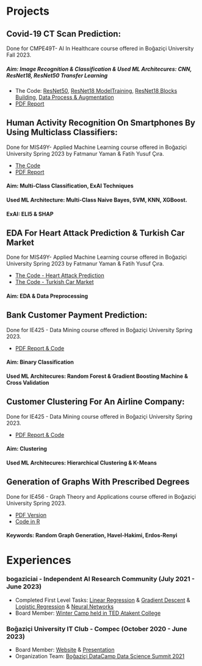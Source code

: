# Projects

## Covid-19 CT Scan Prediction:
Done for CMPE49T- AI In Healthcare course offered in Boğaziçi University Fall 2023.
##### Aim: Image Recognition & Classification & Used ML Architecures: CNN, ResNet18, ResNet50 Transfer Learning
- The Code: [ResNet50](AI%20In%20Healthcare/Fatmanur_Yaman_CMPE_49T_Assignment4_ResNet50.html), [ResNet18 ModelTraining](AI%20In%20Healthcare/ResNet18%20Model%20Training.ipynb), [ResNet18 Blocks Building](AI%20In%20Healthcare/ResNet18%20Blocks.html), [Data Process & Augmentation](AI%20In%20Healthcare/Data%20Preprocessing%20%26%20Augmentation.html)
- [PDF Report](AI%20In%20Healthcare/Improvement%20Ideas%20ResNet18.pdf)



## Human Activity Recognition On Smartphones By Using Multiclass Classifiers:
Done for MIS49Y- Applied Machine Learning course offered in Boğaziçi University Spring 2023 by Fatmanur Yaman & Fatih Yusuf Çıra.
- [The Code](Human%20Activity%20Recognition%20On%20Smartphones%20By%20Using%20Multiclass%20Classifiers/Human%20Activity%20Recognition.html)
- [PDF Report](Human%20Activity%20Recognition%20On%20Smartphones%20By%20Using%20Multiclass%20Classifiers/Human%20Activity%20Recognition%20On%20Smartphones%20Using%20Multi-Class%20Classifiers.pdf)
#### Aim: Multi-Class Classification, ExAI Techniques
#### Used ML Architecture: Multi-Class Naive Bayes, SVM, KNN, XGBoost.
#### ExAI: ELI5 & SHAP

## EDA For Heart Attack Prediction & Turkish Car Market
Done for MIS49Y- Applied Machine Learning course offered in Boğaziçi University Spring 2023 by Fatmanur Yaman & Fatih Yusuf Çıra.
- [The Code - Heart Attack Prediction](EDA/heart-attack-analysis.html)
- [The Code - Turkish Car Market](EDA/car.html)
#### Aim: EDA & Data Preprocessing

## Bank Customer Payment Prediction:
Done for IE425 - Data Mining course offered in Boğaziçi University Spring 2023.
- [PDF Report & Code](Bank%20Customer%20Payment%20Prediction/IE425_HW2_FatmanurYaman_MuratTutar.pdf)
#### Aim: Binary Classification
#### Used ML Architecures: Random Forest & Gradient Boosting Machine & Cross Validation

## Customer Clustering For An Airline Company:
Done for IE425 - Data Mining course offered in Boğaziçi University Spring 2023.
- [PDF Report & Code](Customer%20Clustering%20for%20an%20Airline%20Company/IE425_HW3_Yaman_Tutar.pdf)
#### Aim: Clustering
#### Used ML Architecures: Hierarchical Clustering & K-Means

## Generation of Graphs With Prescribed Degrees
Done for IE456 - Graph Theory and Applications course offered in Boğaziçi University Spring 2023.
- [PDF Version](THE%20COMPARISON%20OF%20ALGORITHMS%20FOR%20GENERATING%20RANDOM%20GRAPHS%20WITH%20PRESCRIBED%20DEGREES%20.docx.pdf)
- [Code in R](ie_456_group7_project/ie_456_group7_project_code.txt.txt)
#### Keywords: Random Graph Generation, Havel-Hakimi, Erdos-Renyi

# Experiences

### bogaziciai - Independent AI Research Community  (July 2021 - June 2023)
- Completed First Level Tasks: [Linear Regression](bogaziciai%20-%20Tasks/LinearRegression_FatmanurYaman.html) & [Gradient Descent](bogaziciai%20-%20Tasks/GradientDescent_FatmanurYaman.html) &  [Logistic Regression](bogaziciai%20-%20Tasks/LogisticRegression_fatmanur.html) & [Neural Networks](bogaziciai%20-%20Tasks/NeuralNetworksFatmanurYaman.html)
- Board Member: [Winter Camp held in TED Atakent College](https://www.linkedin.com/posts/fatmanuryaman_as-bogaziciai-after-the-summer-camp-spent-activity-7016101901633007616-DYF9?utm_source=share&utm_medium=member_desktop)

### Boğaziçi University IT Club - Compec (October 2020 - June 2023)
- Board Member: [Website](https://compec.org/) & [Presentation](Student%20Clubs/Compec%20Tanıtım%20Dosyası%2022-23.pdf)
- Organization Team: [Boğaziçi DataCamp Data Science Summit 2021](http://datacamp.bogazici.edu.tr/2021/)
